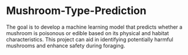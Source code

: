 # Mushroom-Type-Prediction
The goal is to develop a machine learning model that predicts whether a mushroom is poisonous or edible based on its physical and habitat characteristics. This project can aid in identifying potentially harmful mushrooms and enhance safety during foraging.

